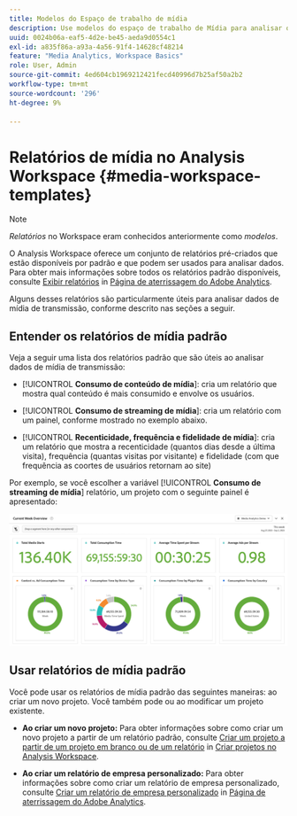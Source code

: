```yaml
---
title: Modelos do Espaço de trabalho de mídia
description: Use modelos do espaço de trabalho de Mídia para analisar os dados de rastreamento. Escolha modelos padrão para Atração ou Mídia de streaming ou crie seus próprios modelos personalizados.
uuid: 0024b06a-eaf5-4d2e-be45-aeda9d0554c1
exl-id: a835f86a-a93a-4a56-91f4-14628cf48214
feature: "Media Analytics, Workspace Basics"
role: User, Admin
source-git-commit: 4ed604cb1969212421fecd40996d7b25af50a2b2
workflow-type: tm+mt
source-wordcount: '296'
ht-degree: 9%

---
```


# Relatórios de mídia no Analysis Workspace {#media-workspace-templates}

>[!NOTE]
>
>*Relatórios* no Workspace eram conhecidos anteriormente como *modelos*.

O Analysis Workspace oferece um conjunto de relatórios pré-criados que estão disponíveis por padrão e que podem ser usados para analisar dados. Para obter mais informações sobre todos os relatórios padrão disponíveis, consulte [Exibir relatórios](https://experienceleague.adobe.com/docs/analytics/analyze/landing.html?lang=en#menus) in [Página de aterrissagem do Adobe Analytics](https://experienceleague.adobe.com/docs/analytics/analyze/landing.html?lang=pt-BR).

Alguns desses relatórios são particularmente úteis para analisar dados de mídia de transmissão, conforme descrito nas seções a seguir.

## Entender os relatórios de mídia padrão

Veja a seguir uma lista dos relatórios padrão que são úteis ao analisar dados de mídia de transmissão:

* [!UICONTROL **Consumo de conteúdo de mídia**]: cria um relatório que mostra qual conteúdo é mais consumido e envolve os usuários.

* [!UICONTROL **Consumo de streaming de mídia**]: cria um relatório com um painel, conforme mostrado no exemplo abaixo.

* [!UICONTROL **Recenticidade, frequência e fidelidade de mídia**]: cria um relatório que mostra a recenticidade (quantos dias desde a última visita), frequência (quantas visitas por visitante) e fidelidade (com que frequência as coortes de usuários retornam ao site)

Por exemplo, se você escolher a variável  [!UICONTROL **Consumo de streaming de mídia**] relatório, um projeto com o seguinte painel é apresentado:

![](/help/reporting/assets/aa-workspace.png)

## Usar relatórios de mídia padrão

Você pode usar os relatórios de mídia padrão das seguintes maneiras: ao criar um novo projeto. Você também pode ou ao modificar um projeto existente.

* **Ao criar um novo projeto:** Para obter informações sobre como criar um novo projeto a partir de um relatório padrão, consulte [Criar um projeto a partir de um projeto em branco ou de um relatório](https://experienceleague.adobe.com/docs/analytics/analyze/analysis-workspace/build-workspace-project/create-projects.html?lang=en#create-a-project-from-a-blank-project-or-a-report) in [Criar projetos no Analysis Workspace](https://experienceleague.adobe.com/docs/analytics/analyze/analysis-workspace/build-workspace-project/create-projects.html?lang=en#create-a-project-from-a-blank-project-or-a-report).

* **Ao criar um relatório de empresa personalizado:** Para obter informações sobre como criar um relatório de empresa personalizado, consulte [Criar um relatório de empresa personalizado](https://experienceleague.adobe.com/docs/analytics/analyze/landing.html?lang=en#company-report) in [Página de aterrissagem do Adobe Analytics](https://experienceleague.adobe.com/docs/analytics/analyze/landing.html?lang=pt-BR).
